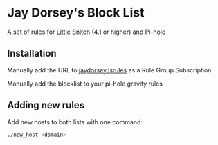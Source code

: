 # Jay Dorsey's Block List

A set of rules for [Little Snitch](https://www.obdev.at/products/littlesnitch/index.html) (4.1 or higher) and
[Pi-hole](https://pi-hole.net/)

## Installation

Manually add the URL to [jaydorsey.lsrules](https://raw.githubusercontent.com/jaydorsey/blocklist/main/jaydorsey.lsrules) 
as a Rule Group Subscription

Manually add the blocklist to your pi-hole gravity rules

## Adding new rules

Add new hosts to both lists with one command:

```sh
./new_host <domain>
```
